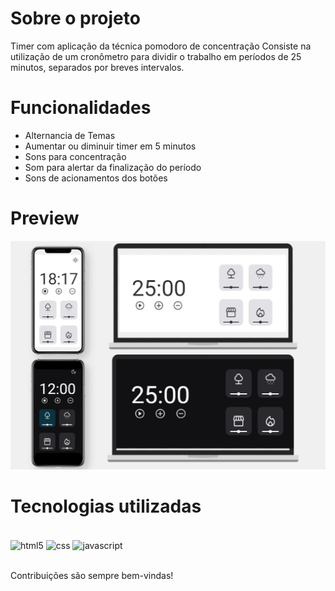 # Sobre o projeto 

Timer com aplicação da técnica pomodoro de concentração 
Consiste na utilização de um cronômetro para dividir o trabalho em períodos de 25 minutos, separados por breves intervalos.

# Funcionalidades

- Alternancia de Temas
- Aumentar ou diminuir timer em  5 minutos
- Sons para concentração
- Som para alertar da finalização do período
- Sons de acionamentos dos botões

# Preview

![IM2](https://github.com/amorimcesar/pomodorotimerdark/blob/main/assets/IMG.jpg)

# Tecnologias utilizadas

<div style="display: inline_block"><br/>
  <img align="center" alt="html5" src="https://img.shields.io/badge/HTML5-E34F26?style=for-the-badge&logo=html5&logoColor=white" />
  <img align="center" alt="css" src="https://img.shields.io/badge/CSS3-1572B6?style=for-the-badge&logo=css3&logoColor=white" />
  <img align="center" alt="javascript" src="https://img.shields.io/badge/JavaScript-F7DF1E?style=for-the-badge&logo=javascript&logoColor=black" />
</div><br/>


Contribuições são sempre bem-vindas!
